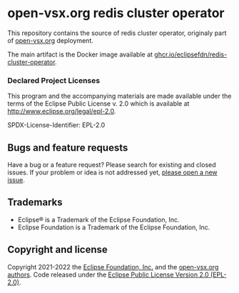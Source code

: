 # open-vsx.org redis cluster operator

This repository contains the source of redis cluster operator, originaly part of [open-vsx.org](https://open-vsx.org) deployment.

The main artifact is the Docker image available at [ghcr.io/eclipsefdn/redis-cluster-operator](https://github.com/orgs/EclipseFdn/packages/container/package/redis-cluster-operator).

### Declared Project Licenses

This program and the accompanying materials are made available under the terms
of the Eclipse Public License v. 2.0 which is available at
http://www.eclipse.org/legal/epl-2.0.

SPDX-License-Identifier: EPL-2.0

## Bugs and feature requests

Have a bug or a feature request? Please search for existing and closed issues. If your problem or idea is not addressed yet, [please open a new issue](https://github.com/eclipsefdn/open-vsx.org/issues/new).

## Trademarks

* Eclipse® is a Trademark of the Eclipse Foundation, Inc.
* Eclipse Foundation is a Trademark of the Eclipse Foundation, Inc.

## Copyright and license

Copyright 2021-2022 the [Eclipse Foundation, Inc.](https://www.eclipse.org) and the [open-vsx.org authors](https://github.com/eclipsefdn/open-vsx.org/graphs/contributors). Code released under the [Eclipse Public License Version 2.0 (EPL-2.0)](https://github.com/EclipseFdn/open-vsx.org/blob/main/LICENSE).
